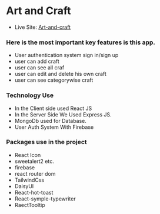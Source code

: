 # Art and Craft

- Live Site: [Art-and-craft](https://sparkling-dolphin-403728.netlify.app/)

### Here is the most important key features is this app.

- User authentication system sign in/sign up
- user can add craft
- user can see all craf
- user can edit and delete his own craft
- user can see categorywise craft
  
### Technology Use

- In the Client side used React JS
- In the Server Side We Used Express JS.
- MongoDb used for Database.
- User Auth System With Firebase

### Packages use in the project

- React Icon
- sweetalert2 etc.
- firebase
- react router dom
- TailwindCss
- DaisyUI
- React-hot-toast
- React-symple-typewriter
- RaectTooltip   



